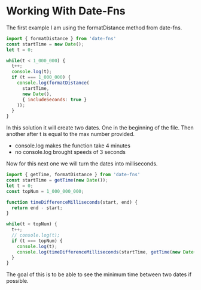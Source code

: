 # Working With Date-Fns

The first example I am using the formatDistance method from date-fns. 
```javascript
import { formatDistance } from 'date-fns'
const startTime = new Date();
let t = 0;

while(t < 1_000_000) {
  t++;
  console.log(t);
  if (t === 1_000_000) {
    console.log(formatDistance(
      startTime,
      new Date(),
      { includeSeconds: true }
    ));
  }
}
```
In this solution it will create two dates. One in the beginning of the
file. Then another after t is equal to the max number provided.

* console.log makes the function take 4 minutes
* no console.log brought speeds of 3 seconds

Now for this next one we will turn the dates into milliseconds.

```javascript
import { getTime, formatDistance } from 'date-fns'
const startTime = getTime(new Date());
let t = 0;
const topNum = 1_000_000_000;

function timeDifferenceMilliseconds(start, end) {
  return end - start;
}

while(t < topNum) {
  t++;
  // console.log(t);
  if (t === topNum) {
    console.log(t);
    console.log(timeDifferenceMilliseconds(startTime, getTime(new Date())));
  }
}
```
The goal of this is to be able to see the minimum time between two dates
if possible.




